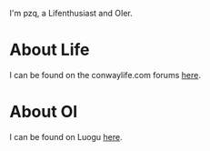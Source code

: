 I'm pzq, a Lifenthusiast and OIer. 

# About Life

I can be found on the conwaylife.com forums [here](https://https://conwaylife.com/forums/memberlist.php?mode=viewprofile&u=2680). 

# About OI

I can be found on Luogu [here](https://www.luogu.com.cn/user/384214). 
